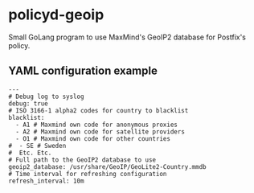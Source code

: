 # policyd-geoip
Small GoLang program to use MaxMind's GeoIP2 database for Postfix's policy.

## YAML configuration example
```
---
# Debug log to syslog
debug: true
# ISO 3166-1 alpha2 codes for country to blacklist
blacklist:
  - A1 # Maxmind own code for anonymous proxies
  - A2 # Maxmind own code for satellite providers
  - O1 # Maxmind own code for other countries
#  - SE # Sweden
#  Etc. Etc.
# Full path to the GeoIP2 database to use
geoip2_database: /usr/share/GeoIP/GeoLite2-Country.mmdb
# Time interval for refreshing configuration
refresh_interval: 10m
```
